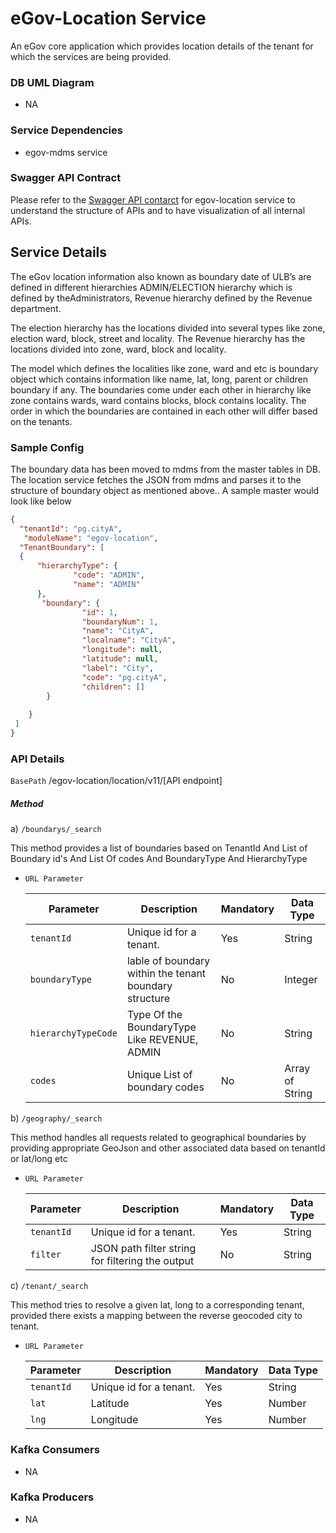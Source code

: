 # eGov-Location Service

An eGov core application which provides location details of the tenant for which the services are being provided.
### DB UML Diagram

- NA

### Service Dependencies
- egov-mdms service

### Swagger API Contract

Please refer to the [Swagger API contarct](https://editor.swagger.io/?url=https://raw.githubusercontent.com/egovernments/egov-services/master/docs/egov-location/contracts/v11-0-0.yml#!/) for egov-location service to understand the structure of APIs and to have visualization of all internal APIs.


## Service Details

The eGov location information also known as boundary date of ULB’s are defined in  different hierarchies ADMIN/ELECTION hierarchy which is defined by theAdministrators, Revenue hierarchy defined by the Revenue department.

The election hierarchy has the locations divided into several types like zone, election ward, block, street  and locality. The Revenue hierarchy has the locations divided into zone, ward, block and locality.

The model which defines the localities like zone, ward and etc is boundary object which contains information like name, lat, long, parent or children boundary if any. The boundaries come under each other in hierarchy like zone contains wards, ward contains blocks, block contains locality. The order in which the boundaries are contained in each other will differ based on the tenants.
### Sample Config

The boundary data has been moved to mdms from the master tables in DB. The location service fetches the JSON from mdms and parses it to the structure of boundary object as mentioned above.. A sample master would look like below

```json
{
  "tenantId": "pg.cityA",
   "moduleName": "egov-location",
  "TenantBoundary": [
  {
      "hierarchyType": {
              "code": "ADMIN",
              "name": "ADMIN"
      },
       "boundary": {
                "id": 1,
                "boundaryNum": 1,
                "name": "CityA",
                "localname": "CityA",
                "longitude": null,
                "latitude": null,
                "label": "City",
                "code": "pg.cityA",
                "children": []
        }
  
    }
 ]
}
```
### API Details

`BasePath` /egov-location/location/v11/[API endpoint]

##### Method
a) `/boundarys/_search`

This method provides a list of boundaries based on TenantId And List of Boundary id's And List Of codes And BoundaryType And HierarchyType
- `URL Parameter`

    | Parameter                                 | Description                                                       | Mandatory  |   Data Type      |
    | ----------------------------------------- | ------------------------------------------------------------------| -----------|------------------|
    | `tenantId`                                | Unique id for a tenant.                                           | Yes        | String           |
    | `boundaryType`                            | lable of boundary within the tenant boundary structure            | No         | Integer          |
    | `hierarchyTypeCode`                       | Type Of the BoundaryType Like REVENUE, ADMIN                      | No         | String           |
    | `codes`                                   | Unique List of boundary codes                                     | No         | Array of String  | 
    
b) `/geography/_search`

This method handles all requests related to geographical boundaries by providing appropriate GeoJson and other associated data based on tenantId or lat/long etc

- `URL Parameter`

    | Parameter                                 | Description                                                       | Mandatory  |   Data Type      |
    | ----------------------------------------- | ------------------------------------------------------------------| -----------|------------------|
    | `tenantId`                                | Unique id for a tenant.                                           | Yes        | String           |
    | `filter`                                  | JSON path filter string for filtering the output                  | No         | String           |

c) `/tenant/_search`

This method tries to resolve a given lat, long to a corresponding tenant, provided there exists a mapping between the reverse geocoded city to tenant.

- `URL Parameter`

    | Parameter                                 | Description                                                       | Mandatory  |   Data Type      |
    | ----------------------------------------- | ------------------------------------------------------------------| -----------|------------------|
    | `tenantId`                                | Unique id for a tenant.                                           | Yes        | String           |
    | `lat`                                     | Latitude                                                          | Yes        | Number           |
    | `lng`                                     | Longitude                                                         | Yes        | Number           |
    




### Kafka Consumers

- NA

### Kafka Producers

- NA